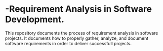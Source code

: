 # -Requirement Analysis in Software Development.
This repository documents the process of requirement analysis in software projects. It documents how to properly gather, analyze, and document software requirements in order to deliver successfull projects.
